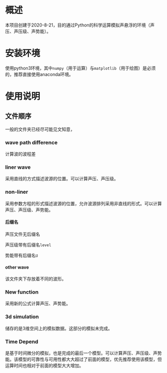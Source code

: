 # 概述
本项目创建于2020-8-21，目的通过Python的科学运算模拟声悬浮的环境（声压、声压级、声势能）。

# 安装环境
使用python3环境，其中```numpy```（用于运算）与```matplotlib```（用于绘图）是必须的，推荐直接使用anaconda环境。

# 使用说明

## 文件顺序
一般的文件夹已经尽可能见文知意，

### wave path difference

计算波的波程差

### liner wave

采用直线的方式描述波源的位置。可以计算声压、声压级。

### non-liner

采用参数方程的形式描述波源的位置，允许波源排列采用非直线的形式。可以计算声压、声压级、声势能。

#### 后缀名

声压文件无后缀名

声压级带有后缀名```level```

势能带有后缀名```U```

#### other wave

该文件夹下存放着不同的波形。

### New function

采用新的公式计算声压、声势能。

### 3d simulation

储存的是3维空间上的模拟数据。这部分的模拟未完成。

### Time Depend

是基于时间微分的模拟，也是完成的最后一个模型。可以计算声压、声压级、声势能。该模型的可靠性与可用性都大大超过了前面的模型，优先推荐使用该模型，但运算时间也相对于前面的模型大大增加。